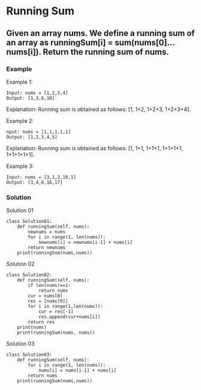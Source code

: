 # Running Sum
## **Given an array nums. We define a running sum of an array as runningSum[i] = sum(nums[0]…nums[i]). Return the running sum of nums.**
### Example
Example 1:
```
Input: nums = [1,2,3,4] 
Output: [1,3,6,10]`
```
Explanation: Running sum is obtained as follows: [1, 1+2, 1+2+3, 1+2+3+4].

Example 2:
```
nput: nums = [1,1,1,1,1]
Output: [1,2,3,4,5]
```
Explanation: Running sum is obtained as follows: [1, 1+1, 1+1+1, 1+1+1+1, 1+1+1+1+1].

Example 3:
```
Input: nums = [3,1,2,10,1]
Output: [3,4,6,16,17]
```

### Solution
Solution 01
```
class Solution01:
    def runningSum(self, nums):
        newnums = nums
        for i in range(1, len(nums)):
            newnums[i] = newnums[i-1] + nums[i]
        return newnums
    print(runningSum(nums,nums))
```

Solution 02
```
class Solution02:
    def runningSum(self, nums):
        if len(nums)==1:
            return nums
        cur = nums[0]
        res = [nums[0]]
        for i in range(1,len(nums)):
            cur = res[-1]
            res.append(cur+nums[i])
        return res
    print(nums)
    print(runningSum(nums, nums))
```

Solution 03
```
class Solution03:
    def runningSum(self, nums):
        for i in range(1, len(nums)):
            nums[i] = nums[i-1] + nums[i]
        return nums
    print(runningSum(nums,nums))
```
